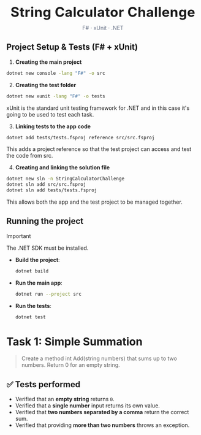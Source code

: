 <h1 align="center" style="margin: 0 0 12px; font-size: 35px;">
    <span style="letter-spacing:0.5px">String Calculator Challenge</span>
</h1>
<p align="center" style="margin:0 0 24px; color:#667085;">
  F# · xUnit · .NET
</p>


## Project Setup & Tests (F# + xUnit)

1. **Creating the main project**
```bash
dotnet new console -lang "F#" -o src
```

2. **Creating the test folder**

```bash
dotnet new xunit -lang "F#" -o tests
```
xUnit is the standard unit testing framework for .NET and in this case it's going to be used to test each task.

3. **Linking tests to the app code**

```bash
dotnet add tests/tests.fsproj reference src/src.fsproj
```
This adds a project reference so that the test project can access and test the code from src.

4. **Creating and linking the solution file**

```bash
dotnet new sln -n StringCalculatorChallenge
dotnet sln add src/src.fsproj
dotnet sln add tests/tests.fsproj
```
This allows both the app and the test project to be managed together.


## Running the project

> [!IMPORTANT]
The .NET SDK must be installed.

- **Build the project**:

    ```bash
    dotnet build
    ```

- **Run the main app**:

    ```bash
    dotnet run --project src
    ```

- **Run the tests**:

    ```bash
    dotnet test
    ```

# Task 1: Simple Summation

> Create a method int Add(string numbers) that sums up to two numbers. Return 0 for an empty string.

## ✅ Tests performed
- Verified that an **empty string** returns `0`.  
- Verified that a **single number** input returns its own value.  
- Verified that **two numbers separated by a comma** return the correct sum.  
- Verified that providing **more than two numbers** throws an exception.